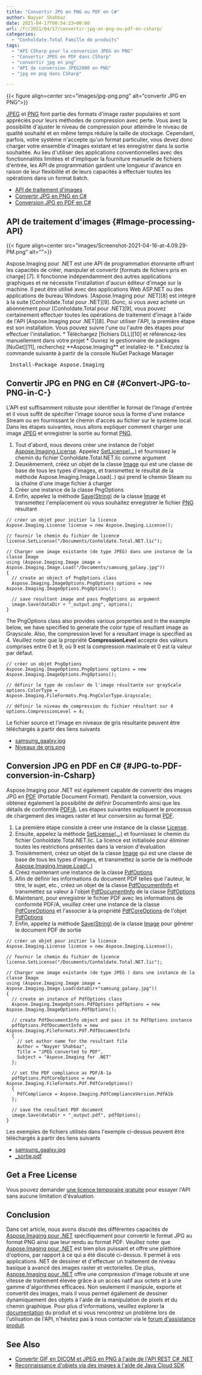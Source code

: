 ```yaml
---
title: "Convertir JPG en PNG ou PDF en C#"
author: Nayyer Shahbaz
date: 2021-04-17T00:54:23+00:00
url: /fr/2021/04/17/convertir-jpg-en-png-ou-pdf-en-csharp/
categories:
  - "Conholdate.Total Famille de produits"
tags:
  - "API CSharp pour la conversion JPEG en PNG"
  - "Convertir JPEG en PDF dans CSharp"
  - "convertir jpg en png"
  - "API de conversion JPEG2000 en PNG"
  - "jpg en png dans CSharp"

---
```



{{< figure align=center src="images/jpg-png.png" alt="convertir JPG en PNG">}}
 

[JPEG][2] et [PNG][3] font partie des formats d'image raster populaires et sont appréciés pour leurs méthodes de compression avec perte. Vous avez la possibilité d'ajuster le niveau de compression pour atteindre le niveau de qualité souhaité et en même temps réduire la taille de stockage. Cependant, parfois, votre système n'accepte qu'un format particulier, vous devez donc charger votre ensemble d'images existant et les enregistrer dans la sortie souhaitée. Au lieu d'utiliser des applications conventionnelles avec des fonctionnalités limitées et d'impliquer la fourniture manuelle de fichiers d'entrée, les API de programmation gardent une longueur d'avance en raison de leur flexibilité et de leurs capacités à effectuer toutes les opérations dans un format batch.
  * [API de traitement d'images][4]
  * [Convertir JPG en PNG en C#][5]
  * [Conversion JPG en PDF en C#][6]

## API de traitement d'images {#Image-processing-API}

<div class="wp-block-image">  

{{< figure align=center src="images/Screenshot-2021-04-16-at-4.09.29-PM.png" alt="">}}

</div>
Aspose.Imaging pour .NET est une API de programmation étonnante offrant les capacités de créer, manipuler et convertir [formats de fichiers pris en charge] [7]. Il fonctionne indépendamment des autres applications graphiques et ne nécessite l'installation d'aucun éditeur d'image sur la machine. Il peut être utilisé avec des applications Web ASP.NET ou des applications de bureau Windows. [Aspose.Imaging pour .NET][8] est intégré à la suite [Conholdate.Total pour .NET][9]. Donc, si vous avez acheté un abonnement pour [Conholdate.Total pour .NET][9], vous pouvez certainement effectuer toutes les opérations de traitement d'image à l'aide de l'API [Aspose.Imaging pour .NET][8].
Pour utiliser l'API, la première étape est son installation. Vous pouvez suivre l'une ou l'autre des étapes pour effectuer l'installation.
  * Téléchargez [fichiers DLL][10] et référencez-les manuellement dans votre projet
  * Ouvrez le gestionnaire de packages [NuGet][11], recherchez **Aspose.Imaging** et installez-le.
  * Exécutez la commande suivante à partir de la console NuGet Package Manager

<pre class="EnlighterJSRAW" data-enlighter-language="generic" data-enlighter-theme="" data-enlighter-highlight="" data-enlighter-linenumbers="" data-enlighter-lineoffset="" data-enlighter-title="" data-enlighter-group=""> Install-Package Aspose.Imaging</pre>
## Convertir JPG en PNG en C# {#Convert-JPG-to-PNG-in-C-}

L'API est suffisamment robuste pour identifier le format de l'image d'entrée et il vous suffit de spécifier l'image source sous la forme d'une instance Stream ou en fournissant le chemin d'accès au fichier sur le système local. Dans les étapes suivantes, nous allons expliquer comment charger une image [JPEG][12] et enregistrer la sortie au format [PNG][13].
  1. Tout d'abord, nous devons créer une instance de l'objet [Aspose.Imaging.License][14]. Appelez [SetLicense(…)][15] et fournissez le chemin du fichier Conholdate.Total.NET.lic comme argument
  2. Deuxièmement, créez un objet de la classe [Image][16] qui est une classe de base de tous les types d'images, et transmettez le résultat de la méthode Aspose.Imaging.Image.Load(..) qui prend le chemin Steam ou la chaîne d'une image fichier à charger
  3. Créer une instance de la classe PngOptions
  4. Enfin, appelez la méthode [Save(String)][17] de la classe [Image][16] et transmettez l'emplacement où vous souhaitez enregistrer le fichier [PNG][13] résultant

```
// créer un objet pour initier la licence
Aspose.Imaging.License license = new Aspose.Imaging.License();

// fournir le chemin du fichier de licence
license.SetLicense("/Documents/Conholdate.Total.NET.lic");

// Charger une image existante (de type JPEG) dans une instance de la classe Image
using (Aspose.Imaging.Image image = Aspose.Imaging.Image.Load("/Documents/samsung_galaxy.jpg"))
{
  // create an object of PngOptions class
  Aspose.Imaging.ImageOptions.PngOptions options = new Aspose.Imaging.ImageOptions.PngOptions();
  
  // save resultant image and pass PngOptions as argument
  image.Save(dataDir + "_output.png", options);
}
```

The PngOptions class also provides various properties and in the example below, we have specified to generate the color type of resultant image as Grayscale. Also, the compression level for a resultant image is specified as 4. Veuillez noter que la propriété **CompressionLevel** accepte des valeurs comprises entre 0 et 9, où 9 est la compression maximale et 0 est la valeur par défaut.

```
// créer un objet PngOptions
Aspose.Imaging.ImageOptions.PngOptions options = new Aspose.Imaging.ImageOptions.PngOptions();

// définir le type de couleur de l'image résultante sur grayScale
options.ColorType = Aspose.Imaging.FileFormats.Png.PngColorType.Grayscale;

// définir le niveau de compression du fichier résultant sur 4
options.CompressionLevel = 4;
```

Le fichier source et l'image en niveaux de gris résultante peuvent être téléchargés à partir des liens suivants
  * [samsung_gaalxy.jpg][18]
  * [Niveaux de gris.png][19]

## Conversion JPG en PDF en C# {#JPG-to-PDF-conversion-in-Csharp}

Aspose.Imaging pour .NET est également capable de convertir des images JPG en [PDF][20] (Portable Document Format). Pendant la conversion, vous obtenez également la possibilité de définir DocumentInfo ainsi que les détails de conformité [PDF/A][21]. Les étapes suivantes expliquent le processus de chargement des images raster et leur conversion au format [PDF][20].
  1. La première étape consiste à créer une instance de la classe [License][14].
  2. Ensuite, appelez la méthode [SetLicense(…)][15] et fournissez le chemin du fichier Conholdate.Total.NET.lic. La licence est initialisée pour éliminer toutes les restrictions présentes dans la version d'évaluation
  3. Troisièmement, créez un objet de la classe [Image][16] qui est une classe de base de tous les types d'images, et transmettez la sortie de la méthode [Aspose.Imaging.Image.Load(..)][22]
  4. Créez maintenant une instance de la classe [PdfOptions][23]
  5. Afin de définir les informations du document PDF telles que l'auteur, le titre, le sujet, etc., créez un objet de la classe [PdfDocumentInfo][24] et transmettez sa valeur à l'objet [PdfDocumentInfo][25] de la classe [PdfOptions][23]
  6. Maintenant, pour enregistrer le fichier PDF avec les informations de conformité PDF/A, veuillez créer une instance de la classe [PdfCoreOptions][26] et l'associer à la propriété [PdfCoreOptions][27] de l'objet [PdfOptions][23]
  7. Enfin, appelez la méthode [Save(String)][17] de la classe [Image][16] pour générer le document PDF de sortie

```
// créer un objet pour initier la licence
Aspose.Imaging.License license = new Aspose.Imaging.License();

// fournir le chemin du fichier de licence
license.SetLicense("/Documents/Conholdate.Total.NET.lic");

// Charger une image existante (de type JPEG ) dans une instance de la classe Image
using (Aspose.Imaging.Image image = Aspose.Imaging.Image.Load(dataDir+"samsung_galaxy.jpg"))
{
  // create an instance of PdfOptions class
  Aspose.Imaging.ImageOptions.PdfOptions pdfOptions = new Aspose.Imaging.ImageOptions.PdfOptions();
  
  // create PdfDocumentInfo object and pass it to PdfOptions instance
  pdfOptions.PdfDocumentInfo = new Aspose.Imaging.FileFormats.Pdf.PdfDocumentInfo
  {
    // set author name for the resultant file
    Author = "Nayyer Shahbaz",
    Title = "JPEG converted to PDF",
    Subject = "Aspose.Imaging for .NET"
  };
  
  // set the PDF compliance as PDF/A-1a
  pdfOptions.PdfCoreOptions = new Aspose.Imaging.FileFormats.Pdf.PdfCoreOptions()
  {
    PdfCompliance = Aspose.Imaging.PdfComplianceVersion.PdfA1b
  };
  
  // save the resultant PDF document
  image.Save(dataDir + "_output.pdf", pdfOptions);
}
```

Les exemples de fichiers utilisés dans l'exemple ci-dessus peuvent être téléchargés à partir des liens suivants
  * [samsung_gaalxy.jpg][18]
  * [_sortie.pdf][28]

## Get a Free License

Vous pouvez demander <a rel="noreferrer noopener" href="https://purchase.aspose.com/temporary-license" >une licence temporaire gratuite</a> pour essayer l'API sans aucune limitation d'évaluation.
## Conclusion

Dans cet article, nous avons discuté des différentes capacités de [Aspose.Imaging pour .NET][8] spécifiquement pour convertir le format JPG au format PNG ainsi que leur rendu au format PDF. Veuillez noter que [Aspose.Imaging pour .NET][8] est bien plus puissant et offre une pléthore d'options, par rapport à ce qui a été discuté ci-dessus. Il permet à vos applications .NET de dessiner et d'effectuer un traitement de niveau basique à avancé des images raster et vectorielles.
De plus, [Aspose.Imaging pour .NET][8] offre une compression d'image robuste et une vitesse de traitement élevée grâce à un accès natif aux octets et à une gamme d'algorithmes efficaces. Non seulement il manipule, exporte et convertit des images, mais il vous permet également de dessiner dynamiquement des objets à l'aide de la manipulation de pixels et du chemin graphique. Pour plus d'informations, veuillez explorer la [documentation][29] du produit et si vous rencontrez un problème lors de l'utilisation de l'API, n'hésitez pas à nous contacter via le [forum d'assistance produit][30].
## See Also

  * [Convertir GIF en DICOM et JPEG en PNG à l'aide de l'API REST C# .NET][31]
  * [Reconnaissance d'objets via des images à l'aide de Java Cloud SDK][32]

 [1]: https://blog.conholdate.com/wp-content/uploads/sites/27/2021/04/jpg-png.png
 [2]: https://wiki.fileformat.com/image/jpeg/
 [3]: https://wiki.fileformat.com/image/png/
 [4]: #Image-processing-API
 [5]: #Convert-JPG-to-PNG-in-C-
 [6]: #JPG-to-PDF-conversion-in-Csharp
 [7]: https://docs.aspose.com/imaging/net/supported-file-formats/
 [8]: https://products.aspose.com/imaging/net
 [9]: https://products.conholdate.com/total/net
 [10]: https://downloads.aspose.com/imaging/net
 [11]: https://www.nuget.org/packages/Aspose.Imaging/
 [12]: https://docs.fileformat.com/image/jpeg/
 [13]: https://docs.fileformat.com/image/png/
 [14]: https://apireference.aspose.com/imaging/net/aspose.imaging/license
 [15]: https://apireference.aspose.com/imaging/net/aspose.imaging.license/setlicense/methods/1
 [16]: https://apireference.aspose.com/imaging/net/aspose.imaging/image
 [17]: https://apireference.aspose.com/imaging/net/aspose.imaging.datastreamsupporter/save/methods/2
 [18]: https://www.dropbox.com/s/g2fobiwgjhvftfw/samsung_galaxy.jpg?dl=0
 [19]: https://www.dropbox.com/s/zrm1oxdetnpuogc/Grayscale.png?dl=0
 [20]: https://docs.fileformat.com/pdf/
 [21]: https://docs.fileformat.com/pdf/a/
 [22]: https://apireference.aspose.com/imaging/net/aspose.imaging.image/load/methods/2
 [23]: https://apireference.aspose.com/imaging/net/aspose.imaging.imageoptions/pdfoptions
 [24]: https://apireference.aspose.com/imaging/net/aspose.imaging.fileformats.pdf/pdfdocumentinfo
 [25]: https://apireference.aspose.com/imaging/net/aspose.imaging.imageoptions/pdfoptions/properties/pdfdocumentinfo
 [26]: https://apireference.aspose.com/imaging/net/aspose.imaging.fileformats.pdf/pdfcoreoptions
 [27]: https://apireference.aspose.com/imaging/net/aspose.imaging.imageoptions/pdfoptions/properties/pdfcoreoptions
 [28]: https://www.dropbox.com/s/pusa3gzj3umqjn6/_output.pdf?dl=0
 [29]: https://docs.aspose.com/imaging/net/
 [30]: https://forum.aspose.com/c/imaging/14
 [31]: https://blog.aspose.cloud/2021/04/04/convert-gif-to-dicom-and-jpeg-to-png-using-c-.net-rest-api/
 [32]: https://blog.aspose.cloud/2020/07/01/object-recognition-through-images-using-java-cloud-sdk/






